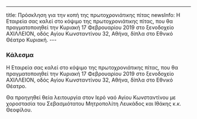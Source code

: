 ---
title: Πρόσκληση για την κοπή της πρωτοχρονιάτικης πίτας
newsInfo: Η Εταιρεία σας καλεί στο κόψιμο της πρωτοχρονιάτικης πίτας, που θα πραγματοποιηθεί την Κυριακή 17 Φεβρουαρίου 2019 στο ξενοδοχείο ΑΧΙΛΛΕΙΟΝ, οδός Αγίου Κωνσταντίνου 32, Αθήνα, δίπλα στο Εθνικό Θέατρο Κυριακή.
--- 

### Κάλεσμα

Η Εταιρεία σας καλεί στο κόψιμο της πρωτοχρονιάτικης πίτας, που θα πραγματοποιηθεί την Κυριακή 17 Φεβρουαρίου 2019 στο ξενοδοχείο ΑΧΙΛΛΕΙΟΝ, οδός Αγίου Κωνσταντίνου 32, Αθήνα, δίπλα στο Εθνικό Θέατρο.

Θα προηγηθεί θεία λειτουργία στον Ιερό ναό Αγίου Κωνσταντίνου με χοροστασία του Σεβασμιότατου Μητροπολίτη Λευκάδος και Ιθάκης κ.κ. Θεοφίλου.
